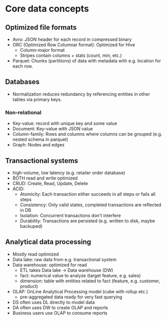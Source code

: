 # Core data concepts
## Optimized file formats
-	Avro: JSON header for each record in compressed binary
-	ORC (Optimized Row Columnar format): Optimized for Hive
	- Column-major format
	-	Stripes contain columns + stats (count, min, etc.)
-	Parquet: Chunks (partitions) of data with metadata with e.g. location for each row.

## Databases
-	Normalization reduces redundancy by referencing entities in other tables via primary keys.
### Non-relational
-	Key-value: record with unique key and some value
-	Document: Key-value with JSON value
-	Column-family: Rows and columns where columns can be grouped (e.g. nested schema in parquet)
- Graph: Nodes and edges

## Transactional systems
-	high-volume, low latency (e.g. retailer order database)
-	BOTH read and write optimized
- CRUD: Create, Read, Update, Delete
-	ACID:
	- Atomicity: Each transaction either succeeds in all steps or fails all steps
	-	Consistency: Only valid states, completed transactions are reflected in DB
	-	Isolation: Concurrent transactions don't interfere
	-	Durability: Transactions are persisted (e.g. written to disk, maybe backuped)

## Analytical data processing
- Mostly read optimized
- Data lake: raw data from e.g. transactional system
-	Data warehouse: optimized for read
	-	ETL takes Data lake -> Data warehouse (DW)
	-	fact: numerical value to analyze (target feature, e.g. sales)
	- dimension: table with entities related to fact (feature, e.g. customer, product)
- OLAP: OnLine Analytical Processing model (cube with rollup etc.)
	-	pre-aggregated data ready for very fast querying
- DS often uses DL directly to model data
-	DA often uses DW to create OLAP and reports
- Business users use OLAP to consume reports

